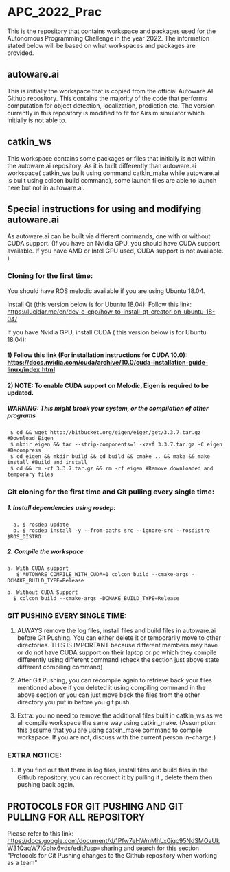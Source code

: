# APC_2022_Prac

This is the repository that contains workspace and packages used for the Autonomous Programming Challenge in the year 2022. The information stated below will be based on what workspaces and packages are provided.

## autoware.ai
This is initially the workspace that is copied from the official Autoware AI Github repository. This contains the majority of the code that performs computation for object detection, localization, prediction etc. The version currently in this repository is modified to fit for Airsim simulator which initially is not able to.

## catkin_ws
This workspace contains some packages or files that initially is not within the autoware.ai repository. As it is built differently than autoware.ai workspace( catkin_ws built using command catkin_make while autoware.ai is built using colcon build command), some launch files are able to launch here but not in autoware.ai.

## Special instructions for using and modifying autoware.ai
As autoware.ai can be built via different commands, one with or without CUDA support. (If you have an Nvidia GPU, you should have CUDA support available. If you have AMD or Intel GPU used, CUDA support is not available. )


### Cloning for the first time:
You should have ROS melodic available if you are using Ubuntu 18.04.
 
Install Qt (this version below is for Ubuntu 18.04):
Follow this link: https://lucidar.me/en/dev-c-cpp/how-to-install-qt-creator-on-ubuntu-18-04/ 

If you have Nvidia GPU, install CUDA ( this version below is for Ubuntu 18.04):
#### 1) Follow this link (For installation instructions for CUDA 10.0): https://docs.nvidia.com/cuda/archive/10.0/cuda-installation-guide-linux/index.html 

#### 2) NOTE: To enable CUDA support on Melodic, Eigen is required to be updated.
##### WARNING: This might break your system, or the compilation of other programs
     $ cd && wget http://bitbucket.org/eigen/eigen/get/3.3.7.tar.gz #Download Eigen
     $ mkdir eigen && tar --strip-components=1 -xzvf 3.3.7.tar.gz -C eigen #Decompress
     $ cd eigen && mkdir build && cd build && cmake .. && make && make install #Build and install
     $ cd && rm -rf 3.3.7.tar.gz && rm -rf eigen #Remove downloaded and temporary files

### Git cloning for the first time and Git pulling every single time:
   ##### 1. Install dependencies using rosdep:
      a. $ rosdep update
      b. $ rosdep install -y --from-paths src --ignore-src --rosdistro $ROS_DISTRO

   ##### 2. Compile the workspace

    a. With CUDA support
       $ AUTOWARE_COMPILE_WITH_CUDA=1 colcon build --cmake-args -DCMAKE_BUILD_TYPE=Release

    b. Without CUDA Support
      $ colcon build --cmake-args -DCMAKE_BUILD_TYPE=Release


### GIT PUSHING EVERY SINGLE TIME:
 1) ALWAYS remove the log files, install files and build files in autoware.ai before Git Pushing. You can either delete it or temporarily move to other directories. THIS IS IMPORTANT because different members may have or do not have CUDA support on their laptop or pc which they compile differently using different command (check the section just above state different compiling command)

 2) After Git Pushing, you can recompile again to retrieve back your files mentioned above if you deleted it using compiling command in the above section or you can just move back the files from the other directory you put in before you git push.

 3) Extra: you no need to remove the additional files built in catkin_ws as we all compile workspace the same way using catkin_make. (Assumption: this assume that you are using catkin_make command to compile workspace. If you are not, discuss with the current person in-charge.)

### EXTRA NOTICE: 
 1) If you find out that there is log files, install files and build files in the Github repository, you can recorrect it by pulling it , delete them then pushing back again.

## PROTOCOLS FOR GIT PUSHING AND GIT PULLING FOR ALL REPOSITORY
 Please refer to this link: https://docs.google.com/document/d/1Pfw7eHWmMhLx0jqc95NdSMOaUkW31QaqW7IGphx6vds/edit?usp=sharing and search for this section "Protocols for Git Pushing changes to the Github repository when working as a team"
